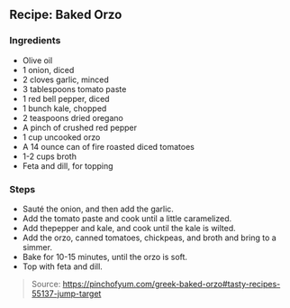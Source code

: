 ## Recipe: Baked Orzo


### Ingredients
 - Olive oil
 - 1 onion, diced
 - 2 cloves garlic, minced
 - 3 tablespoons tomato paste
 - 1 red bell pepper, diced
 - 1 bunch kale, chopped
 - 2 teaspoons dried oregano
 - A pinch of crushed red pepper
 - 1 cup uncooked orzo
 - A 14 ounce can of fire roasted diced tomatoes
 - 1-2 cups broth
 - Feta and dill, for topping

### Steps
 - Sauté the onion, and then add the garlic.
 - Add the tomato paste and cook until a little caramelized.
 - Add thepepper and kale, and cook until the kale is wilted.
 - Add the orzo, canned tomatoes, chickpeas, and broth and bring to a simmer.
 - Bake for 10-15 minutes, until the orzo is soft.
 - Top with feta and dill.

> Source: https://pinchofyum.com/greek-baked-orzo#tasty-recipes-55137-jump-target
